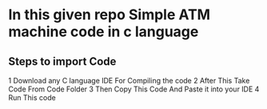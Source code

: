 # In this given repo Simple ATM machine code in c language #
## Steps to import Code ##
1 Download any C language  IDE For Compiling the code
2 After This Take Code From Code Folder
3 Then Copy This Code And Paste it into your IDE
4 Run This code
